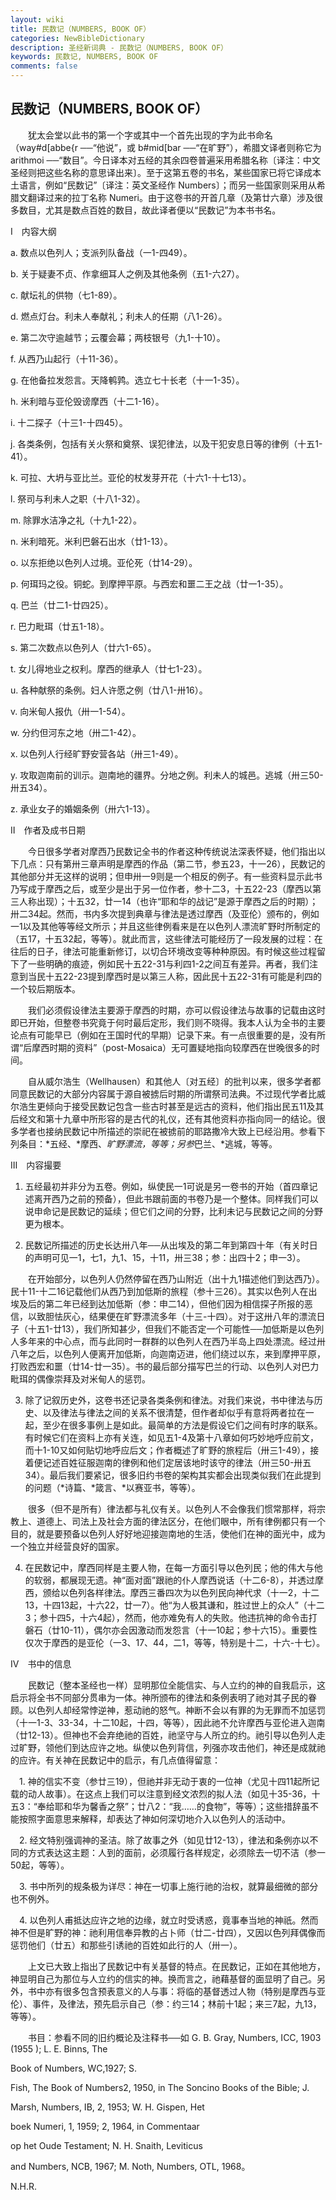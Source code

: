 ```yaml
---
layout: wiki
title: 民数记（NUMBERS, BOOK OF）
categories: NewBibleDictionary
description: 圣经新词典 - 民数记（NUMBERS, BOOK OF）
keywords: 民数记, NUMBERS, BOOK OF
comments: false
---
```


## 民数记（NUMBERS, BOOK OF）

　　犹太会堂以此书的第一个字或其中一个首先出现的字为此书命名（way#d[abbe{r ──“他说”，或 b#mid[bar ──“在旷野”），希腊文译者则称它为 arithmoi ──“数目”。今日译本对五经的其余四卷普遍采用希腊名称〔译注：中文圣经则把这些名称的意思译出来〕。至于这第五卷的书名，某些国家已将它译成本土语言，例如“民数记”〔译注：英文圣经作 Numbers〕；而另一些国家则采用从希腊文翻译过来的拉丁名称 Numeri。由于这卷书的开首几章（及第廿六章）涉及很多数目，尤其是数点百姓的数目，故此译者便以“民数记”为本书书名。

Ⅰ　内容大纲

a. 数点以色列人；支派列队备战（一1-四49）。

b. 关于疑妻不贞、作拿细耳人之例及其他条例（五1-六27）。

c. 献坛礼的供物（七1-89）。

d. 燃点灯台。利未人奉献礼；利未人的任期（八1-26）。

e. 第二次守逾越节；云覆会幕；两枝银号（九1-十10）。

f. 从西乃山起行（十11-36）。

g. 在他备拉发怨言。天降鹌鹑。选立七十长老（十一1-35）。

h. 米利暗与亚伦毁谤摩西（十二1-16）。

i. 十二探子（十三1-十四45）。

j. 各类条例，包括有关火祭和奠祭、误犯律法，以及干犯安息日等的律例（十五1-41）。

k. 可拉、大坍与亚比兰。亚伦的杖发芽开花（十六1-十七13）。

l. 祭司与利未人之职（十八1-32）。

m. 除罪水洁净之礼（十九1-22）。

n. 米利暗死。米利巴磐石出水（廿1-13）。

o. 以东拒绝以色列人过境。亚伦死（廿14-29）。

p. 何珥玛之役。铜蛇。到摩押平原。与西宏和噩二王之战（廿一1-35）。

q. 巴兰（廿二1-廿四25）。

r. 巴力毗珥（廿五1-18）。

s. 第二次数点以色列人（廿六1-65）。

t. 女儿得地业之权利。摩西的继承人（廿七1-23）。

u. 各种献祭的条例。妇人许愿之例（廿八1-卅16）。

v. 向米甸人报仇（卅一1-54）。

w. 分约但河东之地（卅二1-42）。

x. 以色列人行经旷野安营各站（卅三1-49）。

y. 攻取迦南前的训示。迦南地的疆界。分地之例。利未人的城邑。逃城（卅三50-卅五34）。

z. 承业女子的婚姻条例（卅六1-13）。

Ⅱ　作者及成书日期

　　今日很多学者对摩西乃民数记全书的作者这种传统说法深表怀疑，他们指出以下几点：只有第卅三章声明是摩西的作品（第二节，参五23，十一26），民数记的其他部分并无这样的说明；但申卅一9则是一个相反的例子。有一些资料显示此书乃写成于摩西之后，或至少是出于另一位作者，参十二3，十五22-23（摩西以第三人称出现）；十五32，廿一14（也许“耶和华的战记”是源于摩西之后的时期）；卅二34起。然而，书内多次提到典章与律法是透过摩西（及亚伦）颁布的，例如一1以及其他等等经文所示；并且这些律例看来是在以色列人漂流旷野时所制定的（五17，十五32起，等等）。就此而言，这些律法可能经历了一段发展的过程：在往后的日子，律法可能重新修订，以切合环境改变等种种原因。有时候这些过程留下了一些明确的痕迹，例如民十五22-31与利四1-2之间互有差异。再者，我们注意到当民十五22-23提到摩西时是以第三人称，因此民十五22-31有可能是利四的一个较后期版本。

　　我们必须假设律法主要源于摩西的时期，亦可以假设律法与故事的记载由这时即已开始，但整卷书究竟于何时最后定形，我们则不晓得。我本人认为全书的主要论点有可能早已（例如在王国时代的早期）记录下来。有一点很重要的是，没有所谓“后摩西时期的资料”（post-Mosaica）无可置疑地指向较摩西在世晚很多的时间。

　　自从威尔浩生（Wellhausen）和其他人〔对五经〕的批判以来，很多学者都同意民数记的大部分内容属于源自被掳后时期的所谓祭司法典。不过现代学者比威尔浩生更倾向于接受民数记包含一些古时甚至是远古的资料，他们指出民五11及其后经文和第十九章中所形容的是古代的礼仪，还有其他资料亦指向同一的结论。很多学者也接纳民数记中所描述的崇祀在被掳前的耶路撒冷大致上已经沿用。参看下列条目：*五经、*摩西、*旷野漂流，等等；另参*巴兰、*逃城，等等。

Ⅲ　内容撮要

1. 五经最初并非分为五卷。例如，纵使民一1可说是另一卷书的开始（首四章记述离开西乃之前的预备），但此书跟前面的书卷乃是一个整体。同样我们可以说申命记是民数记的延续；但它们之间的分野，比利未记与民数记之间的分野更为根本。

2. 民数记所描述的历史长达卅八年──从出埃及的第二年到第四十年（有关时日的声明可见一1，七1，九1、15，十11，卅三38；参：出四十2；申一3）。

　　在开始部分，以色列人仍然停留在西乃山附近（出十九1描述他们到达西乃）。民十11-十二16记载他们从西乃到加低斯的旅程（参十三26）。其实以色列人在出埃及后的第二年已经到达加低斯（参：申二14），但他们因为相信探子所报的恶信，以致胆怯灰心，结果便在旷野漂流多年（十三-十四）。对于这卅八年的漂流日子（十五1-廿13），我们所知甚少，但我们不能否定一个可能性──加低斯是以色列人多年来的中心点，而与此同时一群群的以色列人在西乃半岛上四处漂流。经过卅八年之后，以色列人便离开加低斯，向迦南迈进，他们绕过以东，来到摩押平原，打败西宏和噩（廿14-廿一35）。书的最后部分描写巴兰的行动、以色列人对巴力毗珥的偶像崇拜及对米甸人的惩罚。

3. 除了记叙历史外，这卷书还记录各类条例和律法。对我们来说，书中律法与历史、以及律法与律法之间的关系不很清楚，但作者却似乎有意将两者拉在一起，至少在很多事例上是如此。最简单的方法是假设它们之间有时序的联系。有时候它们在资料上亦有关连，如见五1-4及第十八章如何巧妙地呼应前文，而十1-10又如何贴切地呼应后文；作者概述了旷野的旅程后（卅三1-49），接着便记述百姓征服迦南的律例和他们定居该地时该守的律法（卅三50-卅五34）。最后我们要紧记，很多旧约书卷的架构其实都会出现类似我们在此提到的问题（*诗篇、*箴言、*以赛亚书，等等）。

　　很多（但不是所有）律法都与礼仪有关。以色列人不会像我们惯常那样，将宗教上、道德上、司法上及社会方面的律法区分，在他们眼中，所有律例都只有一个目的，就是要预备以色列人好好地迎接迦南地的生活，使他们在神的面光中，成为一个独立并经营良好的国家。

4. 在民数记中，摩西同样是主要人物，在每一方面引导以色列民；他的伟大与他的软弱，都展现无遗。神“面对面”跟祂的仆人摩西说话（十二6-8），并透过摩西，颁给以色列各样律法。摩西三番四次为以色列民向神代求（十一2，十二13，十四13起，十六22，廿一7）。他“为人极其谦和，胜过世上的众人”（十二3；参十四5，十六4起），然而，他亦难免有人的失败。他违抗神的命令击打磐石（廿10-11），偶尔亦会因激动而发怨言（十一10起；参十六15）。重要性仅次于摩西的是亚伦（一3、17、44，二1，等等，特别是十二，十六-十七）。

Ⅳ　书中的信息

　　民数记（整本圣经也一样）显明那位全能信实、与人立约的神的自我启示，这启示将全书不同部分贯串为一体。神所颁布的律法和条例表明了祂对其子民的眷顾。以色列人却经常悖逆神，惹动祂的怒气。神断不会以有罪的为无罪而不加惩罚（十一1-3、33-34，十二10起，十四，等等），因此祂不允许摩西与亚伦进入迦南（廿12-13）。但神也不会弃绝祂的百姓，祂坚守与人所立的约。祂引导以色列人走过旷野，领他们到达应许之地。纵使以色列背信，列强亦攻击他们，神还是成就祂的应许。有关神在民数记中的启示，有几点值得留意：

　1. 神的信实不变（参廿三19），但祂并非无动于衷的一位神（尤见十四11起所记载的动人故事）。在这点上我们可以注意到经文浓烈的拟人法（如见十35-36，十五3：“奉给耶和华为馨香之祭”；廿八2：“我……的食物”，等等）；这些措辞虽不能按照字面意思来解释，却表达了神如何深切地介入以色列人的活动中。

　2. 经文特别强调神的圣洁。除了故事之外（如见廿12-13），律法和条例亦以不同的方式表达这主题：人到的面前，必须履行各样规定，必须除去一切不洁（参一50起，等等）。

　3. 书中所列的规条极为详尽：神在一切事上施行祂的治权，就算最细微的部分也不例外。

　4. 以色列人甫抵达应许之地的边缘，就立时受诱惑，竟事奉当地的神祇。然而神不但是旷野的神：祂利用信奉异教的占卜师（廿二-廿四），又因以色列拜偶像而惩罚他们（廿五）和那些引诱祂的百姓如此行的人（卅一）。

　　上文已大致上指出了民数记中有关基督的特点。在民数记，正如在其他地方，神显明自己为那位与人立约的信实的神。换而言之，祂藉基督的面显明了自己。另外，书中亦有很多包含预表意义的人与事：将临的基督透过人物（特别是摩西与亚伦）、事件，及律法，预先启示自己（参：约三14；林前十1起；来三7起，九13，等等）。

　　书目：参看不同的旧约概论及注释书──如 G. B. Gray, Numbers, ICC, 1903 (1955 ); L. E. Binns, The

Book of Numbers, WC,1927; S.

Fish, The Book of Numbers2, 1950, in The Soncino Books of the Bible; J.

Marsh, Numbers, IB, 2, 1953; W. H. Gispen, Het

boek Numeri, 1, 1959; 2, 1964, in Commentaar

op het Oude Testament; N. H. Snaith, Leviticus

and Numbers, NCB, 1967; M. Noth, Numbers, OTL, 1968。

N.H.R.








